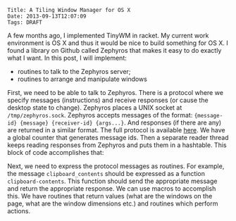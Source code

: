     Title: A Tiling Window Manager for OS X
    Date: 2013-09-13T12:07:09
    Tags: DRAFT

A few months ago, I implemented TinyWM in racket. My current work
environment is OS X and thus it would be nice to build something for
OS X. I found a library on Github called Zephyros that makes it easy
to do exactly what I want. In this post, I will implement:

* routines to talk to the Zephyros server;
* routines to arrange and manipulate windows

<!-- more -->

First, we need to be able to talk to Zephyros. There is a protocol
where we specify messages (instructions) and receive responses (or
cause the desktop state to change). Zephyros places a UNIX socket at
<code>/tmp/zephyros.sock</code>. Zephyros accepts messages of the
format: <code>{message-id} {message} {receiver-id} {args...}</code>. And responses
(if there are any) are returned in a similar format. The full protocol
is available
[here](https://github.com/sdegutis/zephyros/blob/master/Docs/Protocol.md).
We have a global counter that generates message ids. Then a separate
reader thread keeps reading responses from Zephyros and puts them in a
hashtable. This block of code accomplishes that:

Next, we need to express the protocol messages as routines. For
example, the message <code>clipboard_contents</code> should be
expressed as a function <code>clipboard-contents</code>. This function
should send the appropriate message and return the appropriate
response. We can use macros to accomplish this. We have routines that
return values (what are the windows on the page, what are the window
dimensions etc.) and routines which perform actions.
